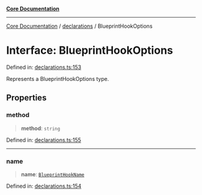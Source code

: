 [**Core Documentation**](../../README.md)

***

[Core Documentation](../../README.md) / [declarations](../README.md) / BlueprintHookOptions

# Interface: BlueprintHookOptions

Defined in: [declarations.ts:153](https://github.com/stonemjs/core/blob/e2fddc9518734748c09a72d4b4064dd1d4c1288c/src/declarations.ts#L153)

Represents a BlueprintHookOptions type.

## Properties

### method

> **method**: `string`

Defined in: [declarations.ts:155](https://github.com/stonemjs/core/blob/e2fddc9518734748c09a72d4b4064dd1d4c1288c/src/declarations.ts#L155)

***

### name

> **name**: [`BlueprintHookName`](../type-aliases/BlueprintHookName.md)

Defined in: [declarations.ts:154](https://github.com/stonemjs/core/blob/e2fddc9518734748c09a72d4b4064dd1d4c1288c/src/declarations.ts#L154)
